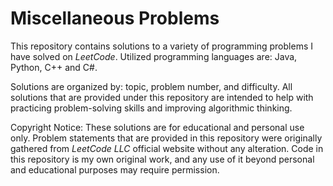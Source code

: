 # Miscellaneous Problems
This repository contains solutions to a variety of programming problems I have solved on _LeetCode_. Utilized programming languages are: Java, Python, C++ and C#.

Solutions are organized by: topic, problem number, and difficulty. All solutions that are provided under this repository are intended to help with practicing problem-solving skills and improving algorithmic thinking.

Copyright Notice:
These solutions are for educational and personal use only. Problem statements that are provided in this repository were originally gathered from _LeetCode LLC_ official website without any alteration. Code in this repository is my own original work, and any use of it beyond personal and educational purposes may require permission.

